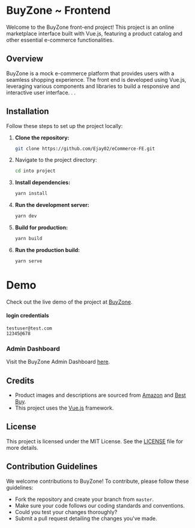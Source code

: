 # BuyZone ~ Frontend

Welcome to the BuyZone front-end project! This project is an online marketplace interface built with Vue.js, featuring a product catalog and other essential e-commerce functionalities.

## Overview

BuyZone is a mock e-commerce platform that provides users with a seamless shopping experience. The front end is developed using Vue.js, leveraging various components and libraries to build a responsive and interactive user interface. . .

## Installation

Follow these steps to set up the project locally:

1. **Clone the repository:**
    ```sh
    git clone https://github.com/Ejay02/eCommerce-FE.git
    ```

2. Navigate to the project directory:
   ```sh
   cd into project
   ```

3. **Install dependencies:**
    ```sh
    yarn install
    ```

4. **Run the development server:**
    ```sh
    yarn dev
    ```

5. **Build for production:**
    ```sh
    yarn build
    ```

6. **Run the production build:**
    ```sh
    yarn serve
    ```

# Demo

Check out the live demo of the project at [BuyZone](https://buyzone-demo.netlify.app/).

#### login credentials
```
testuser@test.com
12345@678
```

### Admin Dashboard

Visit the BuyZone Admin Dashboard [here](https://buyzone-admin-dashboard.netlify.app/).

## Credits

- Product images and descriptions are sourced from [Amazon](https://www.amazon.com/) and [Best Buy](https://www.bestbuy.com/).
- This project uses the [Vue.js](https://vuejs.org/) framework.

## License

This project is licensed under the MIT License. See the [LICENSE](LICENSE) file for more details.

## Contribution Guidelines

We welcome contributions to BuyZone! To contribute, please follow these guidelines:
- Fork the repository and create your branch from `master`.
- Make sure your code follows our coding standards and conventions.
- Could you test your changes thoroughly?
- Submit a pull request detailing the changes you've made.


